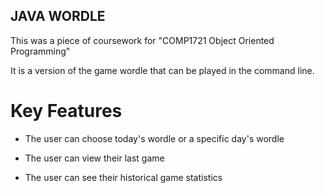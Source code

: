 ## JAVA WORDLE

This was a piece of coursework for "COMP1721 Object Oriented Programming"

It is a version of the game wordle that can be played in the command line.

# Key Features

- The user can choose today's wordle or a specific day's wordle

- The user can view their last game

- The user can see their historical game statistics
